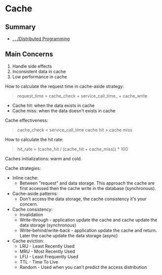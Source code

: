 # Cache 

## Summary

- [. . /Distributed Programming](../dp.md)
  

## Main Concerns

1. Handle side effects
2. Inconsistent data in cache
3. Low performance in cache

How to calculate the request time in cache-aside strategy:
> request_time = cache_check + service_call_time_ + cache_write

- Cache hit: when the data exists in cache
- Cache miss: when the data doesn't exists in cache

Cache effectiveness: 
> cache_check < service_call_time
> cache hit > cache miss

How to calculate the hit rate:
> hit_rate = (cache_hit / (cache_hit + cache_miss)) * 100

Caches initializations: warm and cold. 

Cache strategies:
- Inline cache:
  - Between "request" and data storage. This approach the cache are first accessed then the cache write in the database (synchronous).
- Cache-aside patterns:
  - Don't access the data storage, the cache consistency it's your concern.
- Cache consistency:
  - Invalidation
  - Write-through - application update the cache and cache update the data storage
(synchronous)
  - Write-behind/write-back - application update the cache and return. Later the
cache update the data storage (async)
- Cache eviction:
  - LRU - Least Recently Used
  - MRU - Most Recently Used
  - LFU - Least Frequently Used
  - TTL - Time To Live
  - Random - Used when you can't predict the access distribution


